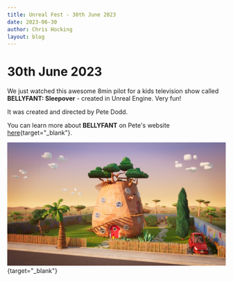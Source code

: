 ```yaml
---
title: Unreal Fest - 30th June 2023
date: 2023-06-30
author: Chris Hocking
layout: blog
---
```

# 30th June 2023

We just watched this awesome 8min pilot for a kids television show called **BELLYFANT: Sleepover** - created in Unreal Engine. Very fun!

It was created and directed by Pete Dodd.

You can learn more about **BELLYFANT** on Pete's website [here](https://petedodd.com/portfolio_page/bellyfant/){target="_blank"}.

[![](/static/bellyfant-sleepover.jpg)](https://vimeo.com/834511194/03c0e4dfbe){target="_blank"}